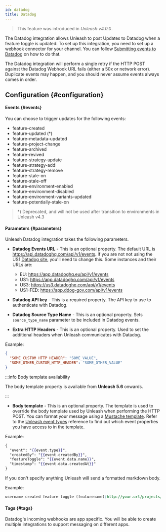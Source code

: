 ```yaml
---
id: datadog
title: Datadog
---
```


> This feature was introduced in _Unleash v4.0.0_.

The Datadog integration allows Unleash to post Updates to Datadog when a feature toggle is updated. To set up this integration, you need to set up a webhook connector for your channel. You can follow [Submitting events to Datadog](https://docs.datadoghq.com/api/latest/events/#post-an-event) on how to do that.

The Datadog integration will perform a single retry if the HTTP POST against the Datadog Webhook URL fails (either a 50x or network error). Duplicate events may happen, and you should never assume events always comes in order.

## Configuration {#configuration}

#### Events {#events}

You can choose to trigger updates for the following events:

- feature-created
- feature-updated (*)
- feature-metadata-updated
- feature-project-change
- feature-archived
- feature-revived
- feature-strategy-update
- feature-strategy-add
- feature-strategy-remove
- feature-stale-on
- feature-stale-off
- feature-environment-enabled
- feature-environment-disabled
- feature-environment-variants-updated
- feature-potentially-stale-on

> *) Deprecated, and will not be used after transition to environments in Unleash v4.3

#### Parameters {#parameters}

Unleash Datadog integration takes the following parameters.

- **Datadog Events URL** - This is an optional property. The default URL is https://api.datadoghq.com/api/v1/events. If you are not not using the US1 [Datadog site](https://docs.datadoghq.com/getting_started/site/), you'll need to change this. Some instances and their URLs are:
  - EU: https://app.datadoghq.eu/api/v1/events
  - US1: https://app.datadoghq.com/api/v1/events
  - US3: https://us3.datadoghq.com/api/v1/events
  - US1-FED: https://app.ddog-gov.com/api/v1/events


- **Datadog API key** - This is a required property. The API key to use to authenticate with Datadog.

- **Datadog Source Type Name** - This is an optional property. Sets `source_type_name` parameter to be included in Datadog events.

- **Extra HTTP Headers** - This is an optional property. Used to set the additional headers when Unleash communicates with Datadog.

Example:

```json
{
  "SOME_CUSTOM_HTTP_HEADER": "SOME_VALUE",
  "SOME_OTHER_CUSTOM_HTTP_HEADER": "SOME_OTHER_VALUE"
}
```

:::info Body template availability

The body template property is available from **Unleash 5.6** onwards.

:::

- **Body template** - This is an optional property. The template is used to override the body template used by Unleash when performing the HTTP POST. You can format your message using a [Mustache template](https://mustache.github.io). Refer to the [Unleash event types](/reference/event-types) reference to find out which event properties you have access to in the template.

Example:

```mustache
{
  "event": "{{event.type}}",
  "createdBy": "{{event.createdBy}}",
  "featureToggle": "{{event.data.name}}",
  "timestamp": "{{event.data.createdAt}}"
}
```

If you don't specify anything Unleash will send a formatted markdown body.

Example:

```markdown
username created feature toggle (featurename)[http://your.url/projects/projectname/features/featurename] in project *projectname*
```

#### Tags {#tags}

Datadog's incoming webhooks are app specific. You will be able to create multiple integrations to support messaging on different apps.
